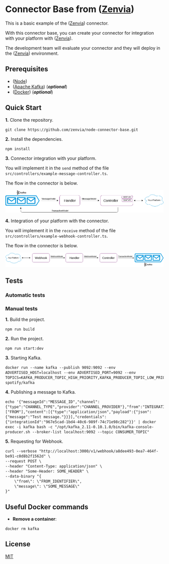 # Connector Base from ([Zenvia](https://www.zenvia.com/))

This is a basic example of the ([Zenvia](https://www.zenvia.com/)) connector.

With this connector base, you can create your connector for integration with your platform with ([Zenvia](https://www.zenvia.com/)).

The development team will evaluate your connector and they will deploy in the ([Zenvia](https://www.zenvia.com/)) environment.


## Prerequisites

* ([Node](https://nodejs.org/))
* ([Apache Kafka](https://kafka.apache.org/)) (***optional***)
* ([Docker](https://www.docker.com/)) (***optional***)


## Quick Start

**1.** Clone the repository.

```shell
git clone https://github.com/zenvia/node-connector-base.git
```

**2.** Install the dependencies.

```shell
npm install
```

**3.** Connector integration with your platform.

You will implement it in the `send` method of the file `src/controllers/example-message-controller.ts`.

The flow in the connector is below.

![alt text](docs/images/zenvia-to-third-platform.png "Connector flow")


**4.** Integration of your platform with the connector.

You will implement it in the `receive` method of the file `src/controllers/example-webhook-controller.ts`.

The flow in the connector is below.

![alt text](docs/images/third-platform-to-zenvia.png "Connector flow")


## Tests

### Automatic tests




### Manual tests

**1.** Build the project.

```shell
npm run build
```

**2.** Run the project.

```shell
npm run start:dev
```

**3.** Starting Kafka.

```shell
docker run --name kafka --publish 9092:9092 --env ADVERTISED_HOST=localhost --env ADVERTISED_PORT=9092 --env TOPICS=KAFKA_PRODUCER_TOPIC_HIGH_PRIORITY,KAFKA_PRODUCER_TOPIC_LOW_PRIORITY,KAFKA_CONSUMER_TOPICS spotify/kafka
```

**4.** Publishing a message to Kafka.

```shell
echo '{"messageId":"MESSAGE_ID","channel":{"type":"CHANNEL_TYPE","provider":"CHANNEL_PROVIDER"},"from":"INTEGRATION_ID","to":["FROM"],"content":[{"type":"application/json","payload":{"json":{"message":"Test message."}}}],"credentials":{"integrationId":"967e5cad-1bd4-40c6-989f-74c71e98c282"}}' | docker exec -i kafka bash -c "/opt/kafka_2.11-0.10.1.0/bin/kafka-console-producer.sh --broker-list localhost:9092 --topic CONSUMER_TOPIC"
```

**5.** Requesting for Webhook.

```shell
curl --verbose "http://localhost:3000/v1/webhook/a8dee493-0ea7-464f-be91-c0d8b2f1562d" \
--request POST \
--header "Content-Type: application/json" \
--header "Some-Header: SOME_HEADER" \
--data-binary "{
    \"from\": \"FROM_IDENTIFIER\",
    \"message\": \"SOME_MESSAGE\"
}"
```


## Useful Docker commands

* **Remove a container**:

```shell
docker rm kafka
```


## License

[MIT](LICENSE)
